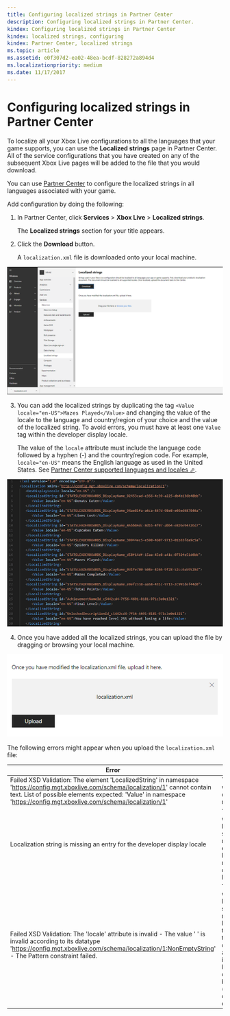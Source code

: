 ```yaml
---
title: Configuring localized strings in Partner Center
description: Configuring localized strings in Partner Center.
kindex: Configuring localized strings in Partner Center
kindex: localized strings, configuring
kindex: Partner Center, localized strings
ms.topic: article
ms.assetid: e0f307d2-ea02-48ea-bcdf-828272a894d4
ms.localizationpriority: medium
ms.date: 11/17/2017
---
```







# Configuring localized strings in Partner Center

To localize all your Xbox Live configurations to all the languages that your game supports, you can use the **Localized strings** page in Partner Center.
All of the service configurations that you have created on any of the subsequent Xbox Live pages will be added to the file that you would download.

You can use [Partner Center](https://partner.microsoft.com/dashboard) to configure the localized strings in all languages associated with your game.

Add configuration by doing the following:

1. In Partner Center, click **Services** > **Xbox Live** > **Localized strings**.

   The **Localized strings** section for your title appears.

2. Click the **Download** button.

   A `localization.xml` file is downloaded onto your local machine.

![Screenshot of the localized strings configuration page in Partner Center](live-localized-strings-config-images/localized-strings-1.png)

3. You can add the localized strings by duplicating the tag `<Value locale="en-US">Mazes Played</Value>` and changing the value of the locale to the language and country/region of your choice and the value of the localized string.  To avoid errors, you must have at least one `Value` tag within the developer display locale.

   The value of the `locale` attribute must include the language code followed by a hyphen (-) and the country/region code.
   For example, `locale="en-US"` means the English language as used in the United States.
   See <a href="https://docs.microsoft.com/partner-center/develop/partner-center-supported-languages-and-locales" target="_blank">Partner Center supported languages and locales &#11008;</a>.

![edit localized strings](live-localized-strings-config-images/localized-strings.gif)

4. Once you have added all the localized strings, you can upload the file by dragging or browsing your local machine.

![Image of the button to upload the localization.xml file](live-localized-strings-config-images/localized-strings-2.png)

The following errors might appear when you upload the `localization.xml` file:

| Error | Reason |
|---------------------------|-------------|
| Failed XSD Validation: The element 'LocalizedString' in namespace 'https://config.mgt.xboxlive.com/schema/localization/1' cannot contain text. List of possible elements expected: 'Value' in namespace 'https://config.mgt.xboxlive.com/schema/localization/1' | This occurs when the XML document is malformed. |
| Localization string is missing an entry for the developer display locale | This occurs when a localized string is missing an entry whose locale does not match the dev display locale. |
| Failed XSD Validation: The 'locale' attribute is invalid - The value ' ' is invalid according to its datatype 'https://config.mgt.xboxlive.com/schema/localization/1:NonEmptyString' - The Pattern constraint failed. | This occurs when a localized string is missing the locale value in the `<Value>` tag. The value of the `locale` attribute must include the language code followed by a hyphen (-) and the country/region code. |
